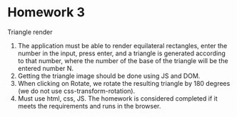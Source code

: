 # Homework 3

Triangle render

1. The application must be able to render equilateral rectangles, enter the number in the input, press enter, and a triangle is generated according to that number, where the number of the base of the triangle will be the entered number N.
2. Getting the triangle image should be done using JS and DOM.
3. When clicking on Rotate, we rotate the resulting triangle by 180 degrees (we do not use css-transform-rotation).
4. Must use html, css, JS. The homework is considered completed if it meets the requirements and runs in the browser.
